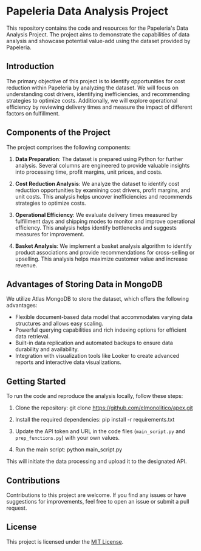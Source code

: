 # Papeleria Data Analysis Project

This repository contains the code and resources for the Papeleria's Data Analysis Project. The project aims to demonstrate the capabilities of data analysis and showcase potential value-add using the dataset provided by Papeleria.

## Introduction

The primary objective of this project is to identify opportunities for cost reduction within Papeleria by analyzing the dataset. We will focus on understanding cost drivers, identifying inefficiencies, and recommending strategies to optimize costs. Additionally, we will explore operational efficiency by reviewing delivery times and measure the impact of different factors on fulfillment.

## Components of the Project

The project comprises the following components:

1. **Data Preparation**: The dataset is prepared using Python for further analysis. Several columns are engineered to provide valuable insights into processing time, profit margins, unit prices, and costs.

2. **Cost Reduction Analysis**: We analyze the dataset to identify cost reduction opportunities by examining cost drivers, profit margins, and unit costs. This analysis helps uncover inefficiencies and recommends strategies to optimize costs.

3. **Operational Efficiency**: We evaluate delivery times measured by fulfillment days and shipping modes to monitor and improve operational efficiency. This analysis helps identify bottlenecks and suggests measures for improvement.

4. **Basket Analysis**: We implement a basket analysis algorithm to identify product associations and provide recommendations for cross-selling or upselling. This analysis helps maximize customer value and increase revenue.

## Advantages of Storing Data in MongoDB

We utilize Atlas MongoDB to store the dataset, which offers the following advantages:

- Flexible document-based data model that accommodates varying data structures and allows easy scaling.
- Powerful querying capabilities and rich indexing options for efficient data retrieval.
- Built-in data replication and automated backups to ensure data durability and availability.
- Integration with visualization tools like Looker to create advanced reports and interactive data visualizations.

## Getting Started

To run the code and reproduce the analysis locally, follow these steps:

1. Clone the repository:
    git clone https://github.com/elmonolitico/apex.git

2. Install the required dependencies:
    pip install -r requirements.txt

3. Update the API token and URL in the code files (`main_script.py` and `prep_functions.py`) with your own values.

4. Run the main script:
    python main_script.py


This will initiate the data processing and upload it to the designated API.

## Contributions

Contributions to this project are welcome. If you find any issues or have suggestions for improvements, feel free to open an issue or submit a pull request.

## License

This project is licensed under the [MIT License](LICENSE).
